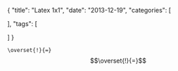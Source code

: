 {
  "title": "Latex 1x1",
  "date": "2013-12-19",
  "categories": [
    
  ],
  "tags": [
    
  ]
}

``\overset{!}{=}``$$\overset{!}{=}$$
